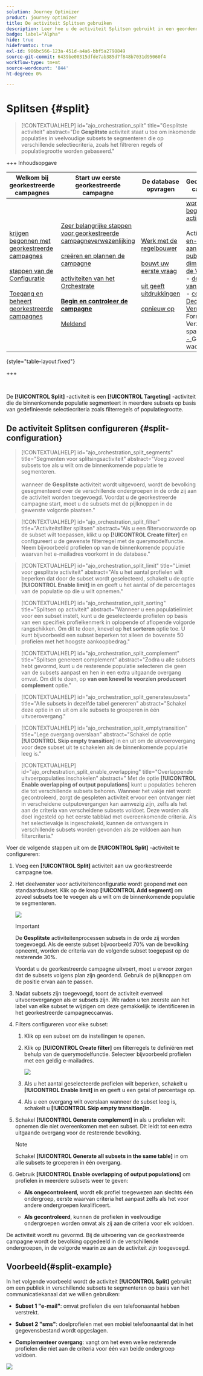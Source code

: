 ```yaml
---
solution: Journey Optimizer
product: journey optimizer
title: De activiteit Splitsen gebruiken
description: Leer hoe u de activiteit Splitsen gebruikt in een geordende campagne
badge: label="Alpha"
hide: true
hidefromtoc: true
exl-id: 986bc566-123a-451d-a4a6-bbf5a2798849
source-git-commit: 6439be00315dfde7ab385d7f848b7031d95060f4
workflow-type: tm+mt
source-wordcount: '844'
ht-degree: 0%

---
```


# Splitsen {#split}

>[!CONTEXTUALHELP]
>id="ajo_orchestration_split"
>title="Gesplitste activiteit"
>abstract="De **Gesplitste** activiteit staat u toe om inkomende populaties in veelvoudige subsets te segmenteren die op verschillende selectiecriteria, zoals het filtreren regels of populatiegrootte worden gebaseerd."

+++ Inhoudsopgave

| Welkom bij georkestreerde campagnes | Start uw eerste georkestreerde campagne | De database opvragen | Gecontroleerde campagnes |
|---|---|---|---|
| [ krijgen begonnen met georkestreerde campagnes ](gs-orchestrated-campaigns.md)<br/><br/>[ stappen van de Configuratie ](configuration-steps.md)<br/><br/>[ Toegang en beheert georkestreerde campagnes ](access-manage-orchestrated-campaigns.md) | [ Zeer belangrijke stappen voor georkestreerde campagneverwezenlijking ](gs-campaign-creation.md)<br/><br/>[ creëren en plannen de campagne ](create-orchestrated-campaign.md)<br/><br/>[ activiteiten van het Orchestrate ](orchestrate-activities.md)<br/><br/><b>[ Begin en controleer de campagne ](start-monitor-campaigns.md)</b><br/><br/>[ Meldend ](reporting-campaigns.md) | [ Werk met de regelbouwer ](orchestrated-rule-builder.md)<br/><br/>[ bouwt uw eerste vraag ](build-query.md)<br/><br/>[ uit geeft uitdrukkingen ](edit-expressions.md)<br/><br/>[ opnieuw op ](retarget.md) | [ wordt begonnen met activiteiten ](activities/about-activities.md)<br/><br/> Activiteiten:<br/>[ en-sluit zich aan ](activities/and-join.md) - [ bouwt publiek ](activities/build-audience.md) - [ dimensie van de Verandering ](activities/change-dimension.md) - [ de activiteiten van het Kanaal ](activities/channels.md) - [ combineren ](activities/combine.md) - [ Deduplicatie ](activities/deduplication.md) - [ Verrijking ](activities/enrichment.md) Formeel k [ - ](activities/fork.md) Verzoening [ - ](activities/reconciliation.md) sparen publiek [ - ](save-audience.md) Gesplitst [ - ](activities/split.md) wacht [&#128279;](activities/wait.md) |

{style="table-layout:fixed"}

+++

<br/>

De **[!UICONTROL Split]** -activiteit is een **[!UICONTROL Targeting]** -activiteit die de binnenkomende populatie segmenteert in meerdere subsets op basis van gedefinieerde selectiecriteria zoals filterregels of populatiegrootte.

## De activiteit Splitsen configureren {#split-configuration}

>[!CONTEXTUALHELP]
>id="ajo_orchestration_split_segments"
>title="Segmenten voor splitsingsactiviteit"
>abstract="Voeg zoveel subsets toe als u wilt om de binnenkomende populatie te segmenteren.<br/></br> wanneer de **Gesplitste** activiteit wordt uitgevoerd, wordt de bevolking gesegmenteerd over de verschillende ondergroepen in de orde zij aan de activiteit worden toegevoegd. Voordat u de georkestreerde campagne start, moet u de subsets met de pijlknoppen in de gewenste volgorde plaatsen."

>[!CONTEXTUALHELP]
>id="ajo_orchestration_split_filter"
>title="Activiteitsfilter splitsen"
>abstract="Als u een filtervoorwaarde op de subset wilt toepassen, klikt u op **[!UICONTROL Create filter]** en configureert u de gewenste filterregel met de querymodelfunctie. Neem bijvoorbeeld profielen op van de binnenkomende populatie waarvan het e-mailadres voorkomt in de database."

>[!CONTEXTUALHELP]
>id="ajo_orchestration_split_limit"
>title="Limiet voor gesplitste activiteit"
>abstract="Als u het aantal profielen wilt beperken dat door de subset wordt geselecteerd, schakelt u de optie **[!UICONTROL Enable limit]** in en geeft u het aantal of de percentages van de populatie op die u wilt opnemen."

>[!CONTEXTUALHELP]
>id="ajo_orchestration_split_sorting"
>title="Splitsen op activiteit"
>abstract="Wanneer u een populatielimiet voor een subset instelt, kunt u de geselecteerde profielen op basis van een specifiek profielkenmerk in oplopende of aflopende volgorde rangschikken. Om dit te doen, knevel op **het sorteren** optie toe. U kunt bijvoorbeeld een subset beperken tot alleen de bovenste 50 profielen met het hoogste aankoopbedrag."

>[!CONTEXTUALHELP]
>id="ajo_orchestration_split_complement"
>title="Splitsen genereert complement"
>abstract="Zodra u alle subsets hebt gevormd, kunt u de resterende populatie selecteren die geen van de subsets aanpast en hen in een extra uitgaande overgang omvat. Om dit te doen, op **van een knevel te voorzien produceert complement** optie."

>[!CONTEXTUALHELP]
>id="ajo_orchestration_split_generatesubsets"
>title="Alle subsets in dezelfde tabel genereren"
>abstract="Schakel deze optie in en uit om alle subsets te groeperen in één uitvoerovergang."

>[!CONTEXTUALHELP]
>id="ajo_orchestration_split_emptytransition"
>title="Lege overgang overslaan"
>abstract="Schakel de optie **[!UICONTROL Skip empty transition]** in en uit om de uitvoerovergang voor deze subset uit te schakelen als de binnenkomende populatie leeg is."

>[!CONTEXTUALHELP]
>id="ajo_orchestration_split_enable_overlapping"
>title="Overlappende uitvoerpopulaties inschakelen"
>abstract=" Met de optie **[!UICONTROL Enable overlapping of output populations]** kunt u populaties beheren die tot verschillende subsets behoren. Wanneer het vakje niet wordt gecontroleerd, zorgt de gespleten activiteit ervoor een ontvanger niet in verscheidene outputovergangen kan aanwezig zijn, zelfs als het aan de criteria van verscheidene subsets voldoet. Deze worden als doel ingesteld op het eerste tabblad met overeenkomende criteria. Als het selectievakje is ingeschakeld, kunnen de ontvangers in verschillende subsets worden gevonden als ze voldoen aan hun filtercriteria."

Voer de volgende stappen uit om de **[!UICONTROL Split]** -activiteit te configureren:

1. Voeg een **[!UICONTROL Split]** activiteit aan uw georkestreerde campagne toe.

1. Het deelvenster voor activiteitenconfiguratie wordt geopend met een standaardsubset. Klik op de knop **[!UICONTROL Add segment]** om zoveel subsets toe te voegen als u wilt om de binnenkomende populatie te segmenteren.

   ![](../assets/orchestrated-split-1.png)

   >[!IMPORTANT]
   >
   >De **Gesplitste** activiteitenprocessen subsets in de orde zij worden toegevoegd. Als de eerste subset bijvoorbeeld 70% van de bevolking opneemt, worden de criteria van de volgende subset toegepast op de resterende 30%.
   >
   >Voordat u de georkestreerde campagne uitvoert, moet u ervoor zorgen dat de subsets volgens plan zijn geordend. Gebruik de pijlknoppen om de positie ervan aan te passen.

1. Nadat subsets zijn toegevoegd, toont de activiteit evenveel uitvoerovergangen als er subsets zijn. We raden u ten zeerste aan het label van elke subset te wijzigen om deze gemakkelijk te identificeren in het georkestreerde campagneccanvas.

1. Filters configureren voor elke subset:

   1. Klik op een subset om de instellingen te openen.

   1. Klik op **[!UICONTROL Create filter]** om filterregels te definiëren met behulp van de querymodelfunctie. Selecteer bijvoorbeeld profielen met een geldig e-mailadres.

      ![](../assets/orchestrated-split-1.png)

   1. Als u het aantal geselecteerde profielen wilt beperken, schakelt u **[!UICONTROL Enable limit]** in en geeft u een getal of percentage op.

   1. Als u een overgang wilt overslaan wanneer de subset leeg is, schakelt u **[!UICONTROL Skip empty transition]in.**

1. Schakel **[!UICONTROL Generate complement]** in als u profielen wilt opnemen die niet overeenkomen met een subset. Dit leidt tot een extra uitgaande overgang voor de resterende bevolking.

   >[!NOTE]
   >
   >Schakel **[!UICONTROL Generate all subsets in the same table]** in om alle subsets te groeperen in één overgang.

1. Gebruik **[!UICONTROL Enable overlapping of output populations]** om profielen in meerdere subsets weer te geven:

   * **Als ongecontroleerd**, wordt elk profiel toegewezen aan slechts één ondergroep, eerste waarvan criteria het aanpast zelfs als het voor andere ondergroepen kwalificeert.

   * **Als gecontroleerd**, kunnen de profielen in veelvoudige ondergroepen worden omvat als zij aan de criteria voor elk voldoen.

De activiteit wordt nu gevormd. Bij de uitvoering van de georkestreerde campagne wordt de bevolking opgedeeld in de verschillende ondergroepen, in de volgorde waarin ze aan de activiteit zijn toegevoegd.

## Voorbeeld{#split-example}

In het volgende voorbeeld wordt de activiteit **[!UICONTROL Split]** gebruikt om een publiek in verschillende subsets te segmenteren op basis van het communicatiekanaal dat we willen gebruiken:

* **Subset 1 &quot;e-mail&quot;**: omvat profielen die een telefoonaantal hebben verstrekt.

* **Subset 2 &quot;sms&quot;**: doelprofielen met een mobiel telefoonaantal dat in het gegevensbestand wordt opgeslagen.

* **Complementeer overgang**: vangt om het even welke resterende profielen die niet aan de criteria voor één van beide ondergroep voldoen.

![](../assets/orchestrated-split-3.png)
